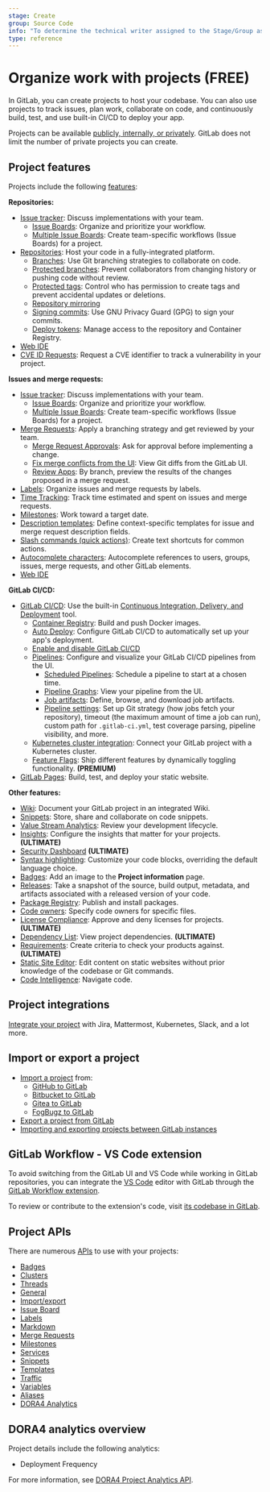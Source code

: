 ```yaml
---
stage: Create
group: Source Code
info: "To determine the technical writer assigned to the Stage/Group associated with this page, see https://about.gitlab.com/handbook/engineering/ux/technical-writing/#assignments"
type: reference
---
```


# Organize work with projects **(FREE)**

In GitLab, you can create projects to host
your codebase. You can also use projects to track issues, plan work,
collaborate on code, and continuously build, test, and use
built-in CI/CD to deploy your app.

Projects can be available [publicly, internally, or privately](../../public_access/public_access.md).
GitLab does not limit the number of private projects you can create.

## Project features

Projects include the following [features](https://about.gitlab.com/features/):

**Repositories:**

- [Issue tracker](issues/index.md): Discuss implementations with your team.
  - [Issue Boards](issue_board.md): Organize and prioritize your workflow.
  - [Multiple Issue Boards](issue_board.md#multiple-issue-boards): Create team-specific workflows (Issue Boards) for a project.
- [Repositories](repository/index.md): Host your code in a fully-integrated platform.
  - [Branches](repository/branches/index.md): Use Git branching strategies to
  collaborate on code.
  - [Protected branches](protected_branches.md): Prevent collaborators
  from changing history or pushing code without review.
  - [Protected tags](protected_tags.md): Control who has
  permission to create tags and prevent accidental updates or deletions.
  - [Repository mirroring](repository/repository_mirroring.md)
  - [Signing commits](repository/gpg_signed_commits/index.md): Use GNU Privacy Guard (GPG) to sign your commits.
  - [Deploy tokens](deploy_tokens/index.md): Manage access to the repository and Container Registry.
- [Web IDE](web_ide/index.md)
- [CVE ID Requests](../application_security/cve_id_request.md): Request a CVE identifier to track a
  vulnerability in your project.

**Issues and merge requests:**

- [Issue tracker](issues/index.md): Discuss implementations with your team.
  - [Issue Boards](issue_board.md): Organize and prioritize your workflow.
  - [Multiple Issue Boards](issue_board.md#multiple-issue-boards): Create team-specific workflows (Issue Boards) for a project.
- [Merge Requests](merge_requests/index.md): Apply a branching
  strategy and get reviewed by your team.
  - [Merge Request Approvals](merge_requests/approvals/index.md): Ask for approval before
  implementing a change.
  - [Fix merge conflicts from the UI](merge_requests/resolve_conflicts.md): View Git diffs from the GitLab UI.
  - [Review Apps](../../ci/review_apps/index.md): By branch, preview the results
  of the changes proposed in a merge request.
- [Labels](labels.md): Organize issues and merge requests by labels.
- [Time Tracking](time_tracking.md): Track time estimated and
  spent on issues and merge requests.
- [Milestones](milestones/index.md): Work toward a target date.
- [Description templates](description_templates.md): Define context-specific
  templates for issue and merge request description fields.
- [Slash commands (quick actions)](quick_actions.md): Create text shortcuts for
  common actions.
- [Autocomplete characters](autocomplete_characters.md): Autocomplete
  references to users, groups, issues, merge requests, and other GitLab
  elements.
- [Web IDE](web_ide/index.md)

**GitLab CI/CD:**

- [GitLab CI/CD](../../ci/README.md): Use the built-in [Continuous Integration, Delivery, and Deployment](https://about.gitlab.com/blog/2016/08/05/continuous-integration-delivery-and-deployment-with-gitlab/) tool.
  - [Container Registry](../packages/container_registry/index.md): Build and push Docker
  images.
  - [Auto Deploy](../../topics/autodevops/stages.md#auto-deploy): Configure GitLab CI/CD
  to automatically set up your app's deployment.
  - [Enable and disable GitLab CI/CD](../../ci/enable_or_disable_ci.md)
  - [Pipelines](../../ci/pipelines/index.md): Configure and visualize
    your GitLab CI/CD pipelines from the UI.
    - [Scheduled Pipelines](../../ci/pipelines/schedules.md): Schedule a pipeline
      to start at a chosen time.
    - [Pipeline Graphs](../../ci/pipelines/index.md#visualize-pipelines): View your
      pipeline from the UI.
    - [Job artifacts](../../ci/pipelines/job_artifacts.md): Define,
      browse, and download job artifacts.
    - [Pipeline settings](../../ci/pipelines/settings.md): Set up Git strategy (how jobs fetch your repository),
      timeout (the maximum amount of time a job can run), custom path for `.gitlab-ci.yml`, test coverage parsing, pipeline visibility, and more.
  - [Kubernetes cluster integration](clusters/index.md): Connect your GitLab project
    with a Kubernetes cluster.
  - [Feature Flags](../../operations/feature_flags.md): Ship different features
    by dynamically toggling functionality. **(PREMIUM)**
- [GitLab Pages](pages/index.md): Build, test, and deploy your static
  website.

**Other features:**

- [Wiki](wiki/index.md): Document your GitLab project in an integrated Wiki.
- [Snippets](../snippets.md): Store, share and collaborate on code snippets.
- [Value Stream Analytics](../analytics/value_stream_analytics.md): Review your development lifecycle.
- [Insights](insights/index.md): Configure the insights that matter for your projects. **(ULTIMATE)**
- [Security Dashboard](../application_security/security_dashboard/index.md) **(ULTIMATE)**
- [Syntax highlighting](highlighting.md): Customize
  your code blocks, overriding the default language choice.
- [Badges](badges.md): Add an image to the **Project information** page.
- [Releases](releases/index.md): Take a snapshot of
  the source, build output, metadata, and artifacts
  associated with a released version of your code.
- [Package Registry](../packages/package_registry/index.md): Publish and install packages.
- [Code owners](code_owners.md): Specify code owners for specific files.
- [License Compliance](../compliance/license_compliance/index.md): Approve and deny licenses for projects. **(ULTIMATE)**
- [Dependency List](../application_security/dependency_list/index.md): View project dependencies. **(ULTIMATE)**
- [Requirements](requirements/index.md): Create criteria to check your products against. **(ULTIMATE)**
- [Static Site Editor](static_site_editor/index.md): Edit content on static websites without prior knowledge of the codebase or Git commands.
- [Code Intelligence](code_intelligence.md): Navigate code.

## Project integrations

[Integrate your project](integrations/index.md) with Jira, Mattermost,
Kubernetes, Slack, and a lot more.

## Import or export a project

- [Import a project](import/index.md) from:
  - [GitHub to GitLab](import/github.md)
  - [Bitbucket to GitLab](import/bitbucket.md)
  - [Gitea to GitLab](import/gitea.md)
  - [FogBugz to GitLab](import/fogbugz.md)
- [Export a project from GitLab](settings/import_export.md#exporting-a-project-and-its-data)
- [Importing and exporting projects between GitLab instances](settings/import_export.md)

## GitLab Workflow - VS Code extension

To avoid switching from the GitLab UI and VS Code while working in GitLab repositories, you can integrate
the [VS Code](https://code.visualstudio.com/) editor with GitLab through the
[GitLab Workflow extension](https://marketplace.visualstudio.com/items?itemName=GitLab.gitlab-workflow).

To review or contribute to the extension's code, visit [its codebase in GitLab](https://gitlab.com/gitlab-org/gitlab-vscode-extension/).

## Project APIs

There are numerous [APIs](../../api/index.md) to use with your projects:

- [Badges](../../api/project_badges.md)
- [Clusters](../../api/project_clusters.md)
- [Threads](../../api/discussions.md)
- [General](../../api/projects.md)
- [Import/export](../../api/project_import_export.md)
- [Issue Board](../../api/boards.md)
- [Labels](../../api/labels.md)
- [Markdown](../../api/markdown.md)
- [Merge Requests](../../api/merge_requests.md)
- [Milestones](../../api/milestones.md)
- [Services](../../api/services.md)
- [Snippets](../../api/project_snippets.md)
- [Templates](../../api/project_templates.md)
- [Traffic](../../api/project_statistics.md)
- [Variables](../../api/project_level_variables.md)
- [Aliases](../../api/project_aliases.md)
- [DORA4 Analytics](../../api/dora4_project_analytics.md)

## DORA4 analytics overview

Project details include the following analytics:

- Deployment Frequency

For more information, see [DORA4 Project Analytics API](../../api/dora4_project_analytics.md).
